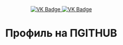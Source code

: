 <div id=”badges” align ="center">
	<a href= “https://vk.com/rutell_blowhey”>
    <img src="https://img.shields.io/badge/VK-blue?style=for-the-badge&logo=myki&logoColor=white" alt="VK Badge" />
  </a>  
  
  <a href="https://mail.google.com/mail/u/0/#inbox">
    <img src="https://img.shields.io/badge/EMAIL-red?style=for-the-badge&logo=Gmail1&logoColor=white" alt="VK Badge" />
  </a> 
</div>

<div id="viewprof" align="center">
    <img src="https://komarev.com/ghpvc/?username=rompersStomper&style=flat-square&color=blue" alt=""/>
</div>

<div id="heythere" align="center">
    <h1> Профиль на ПGITHUB </h1>
</div>
